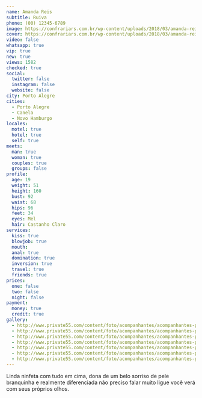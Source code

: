 ```yaml
---
name: Amanda Reis
subtitle: Ruiva
phone: (00) 12345-6789
image: https://confrariars.com.br/wp-content/uploads/2018/03/amanda-reis-acompanhantes-em-porto-alegre-11-260x350.jpg
cover: https://confrariars.com.br/wp-content/uploads/2018/03/amanda-reis-acompanhante-em-porto-alegre-098-1520x650.jpg
video: false
whatsapp: true
vip: true
new: true
views: 1582
checked: true
social:
  twitter: false
  instagram: false
  website: false
city: Porto Alegre
cities:
  - Porto Alegre
  - Canela
  - Novo Hamburgo
locales:
  motel: true
  hotel: true
  self: true
meets:
  man: true
  woman: true
  couples: true
  groups: false
profile:
  age: 19
  weight: 51
  height: 160
  bust: 92
  waist: 68
  hips: 96
  feet: 34
  eyes: Mel
  hair: Castanho Claro
services:
  kiss: true
  blowjob: true
  mouth:
  anal: true
  domination: true
  inversion: true
  travel: true
  friends: true
prices:
  one: false
  two: false
  night: false
payment:
  money: true
  credit: true
gallery:
  - http://www.private55.com/content/foto/acompanhantes/acompanhantes-porto-alegre-amanda-reis-697-9-1525874233.jpg
  - http://www.private55.com/content/foto/acompanhantes/acompanhantes-porto-alegre-amanda-reis-697-6-1525874232.jpg
  - http://www.private55.com/content/foto/acompanhantes/acompanhantes-porto-alegre-amanda-reis-697-4-1525874232.jpg
  - http://www.private55.com/content/foto/acompanhantes/acompanhantes-porto-alegre-amanda-reis-697-2-1525874231.jpg
  - http://www.private55.com/content/foto/acompanhantes/acompanhantes-porto-alegre-amanda-reis-697-5-1525874232.jpg
  - http://www.private55.com/content/foto/acompanhantes/acompanhantes-porto-alegre-amanda-reis-697-8-1525874233.jpg
  - http://www.private55.com/content/foto/acompanhantes/acompanhantes-porto-alegre-amanda-reis-697-7-1525874232.jpg
---
```

Linda ninfeta com tudo em cima, dona de um belo sorriso de pele branquinha e realmente diferenciada não preciso falar muito ligue você verá com seus próprios olhos.
